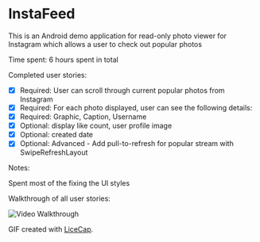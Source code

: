 # InstaFeed


This is an Android demo application for read-only photo viewer for Instagram which allows a user to check out popular photos

Time spent: 6 hours spent in total

Completed user stories:

 * [x] Required: User can scroll through current popular photos from Instagram
 * [x] Required: For each photo displayed, user can see the following details:
 * [x] Required: Graphic, Caption, Username
 * [x] Optional: display like count, user profile image
 * [x] Optional: created date
 * [x] Optional: Advanced -  Add pull-to-refresh for popular stream with SwipeRefreshLayout
 
Notes:

Spent most of the fixing the UI styles 

Walkthrough of all user stories:

![Video Walkthrough](InstaFeed_ParagSagar.gif)

GIF created with [LiceCap](http://www.cockos.com/licecap/).
